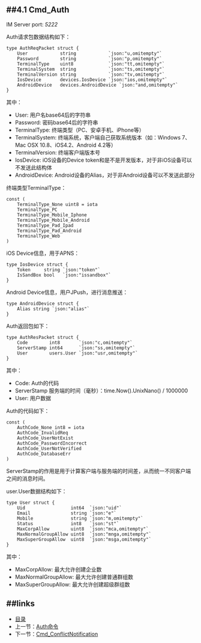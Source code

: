 ##4.1 Cmd_Auth
---
IM Server port: *5222*

Auth请求包数据结构如下：
	
	type AuthReqPacket struct {
		User            string            `json:"u,omitempty"`
		Password        string            `json:"p,omitempty"`
		TerminalType    uint8             `json:"tt,omitempty"`
		TerminalSystem  string            `json:"ts,omitempty"`
		TerminalVersion string            `json:"tv,omitempty"`
		IosDevice       devices.IosDevice `json:"ios,omitempty"`
		AndroidDevice   devices.AndroidDevice `json:"and,omitempty"`
	}

其中：

* User: 用户名base64后的字符串
* Password: 密码base64后的字符串
* TerminalType: 终端类型（PC、安卓手机、iPhone等）
* TerminalSystem: 终端系统，客户端自己获取系统版本（如：Windows 7、Mac OSX 10.8、iOS4.2、Android 4.2等）
* TerminalVersion: 终端客户端版本号
* IosDevice: iOS设备的Device token和是不是开发版本，对于非iOS设备可以不发送此结构体
* AndroidDevice: Android设备的Alias，对于非Android设备可以不发送此部分

终端类型TerminalType：

	const (
		TerminalType_None uint8 = iota
		TerminalType_PC
		TerminalType_Mobile_Iphone
		TerminalType_Mobile_Android
		TerminalType_Pad_Ipad
		TerminalType_Pad_Android
		TerminalType_Web
	)

iOS Device信息，用于APNS：
	
	type IosDevice struct {
		Token     string `json:"token"`
		IsSandBox bool   `json:"issandbox"`
	}
	
Android Device信息，用户JPush，进行消息推送：
	
	type AndroidDevice struct {
		Alias string `json:"alias"`
	}
	
Auth返回包如下：
	
	type AuthResPacket struct {
		Code        int8       `json:"c,omitempty"`
		ServerStamp int64      `json:"ss,omitempty"`
		User        users.User `json:"usr,omitempty"`
	}	

其中：

* Code: Auth的代码
* ServerStamp 服务端的时间（毫秒）：time.Now().UnixNano() / 1000000
* User: 用户数据

Auth的代码如下：

	const (
		AuthCode_None int8 = iota
		AuthCode_InvalidReq
		AuthCode_UserNotExist
		AuthCode_PasswordIncorrect
		AuthCode_UserNotVerified
		AuthCode_DatabaseErr
	)
	
ServerStamp的作用是用于计算客户端与服务端的时间差，从而统一不同客户端之间的消息时间。

user.User数据结构如下：

	type User struct {
		Uid                 int64  `json:"uid"`
		Email               string `json:"e"`
		Mobile              string `json:"m,omitempty"`
		Status              int8   `json:"st"`
		MaxCorpAllow        uint8  `json:"mca,omitempty"`
		MaxNormalGroupAllow uint8  `json:"mnga,omitempty"`
		MaxSuperGroupAllow  uint8  `json:"msga,omitempty"`
	}
	
其中：

* MaxCorpAllow: 最大允许创建企业数
* MaxNormalGroupAllow: 最大允许创建普通群组数
* MaxSuperGroupAllow: 最大允许创建超级群组数



##links
---
* [目录](preface.md)
* 上一节：[Auth命令](04.0.md)
* 下一节：[Cmd_ConflictNotification](04.2.md)